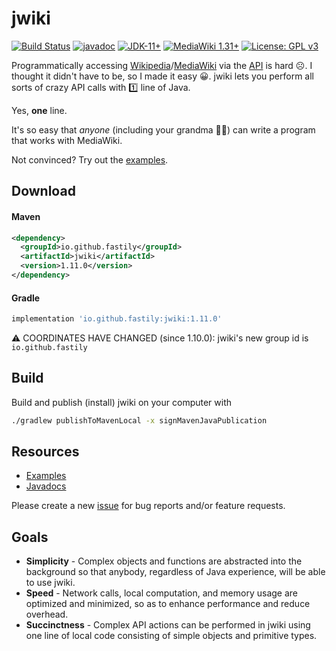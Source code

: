 # jwiki
[![Build Status](https://github.com/fastily/jwiki/workflows/build/badge.svg)](#)
[![javadoc](https://javadoc.io/badge2/io.github.fastily/jwiki/javadoc.svg)](https://javadoc.io/doc/io.github.fastily/jwiki)
[![JDK-11+](https://upload.wikimedia.org/wikipedia/commons/e/ef/Blue_JDK_11%2B_Shield_Badge.svg)](https://adoptium.net)
[![MediaWiki 1.31+](https://upload.wikimedia.org/wikipedia/commons/b/b2/Blue_MediaWiki_1.31%2B_Shield_Badge.svg)](https://www.mediawiki.org/wiki/MediaWiki)
[![License: GPL v3](https://upload.wikimedia.org/wikipedia/commons/8/86/GPL_v3_Blue_Badge.svg)](https://www.gnu.org/licenses/gpl-3.0.en.html)

Programmatically accessing [Wikipedia](https://en.wikipedia.org/wiki/Main_Page)/[MediaWiki](https://www.mediawiki.org/wiki/MediaWiki) via the [API](https://en.wikipedia.org/w/api.php) is hard ☹️.  I thought it didn't have to be, so I made it easy 😀.  jwiki lets you perform all sorts of crazy API calls with 1️⃣ line of Java.  

Yes, **one** line.  

It's so easy that _anyone_ (including your grandma 👵🏻) can write a program that works with MediaWiki.

Not convinced?  Try out the [examples](https://github.com/fastily/jwiki/wiki/Examples).

## Download
#### Maven
```xml
<dependency>
  <groupId>io.github.fastily</groupId>
  <artifactId>jwiki</artifactId>
  <version>1.11.0</version>
</dependency>
```

#### Gradle
```groovy
implementation 'io.github.fastily:jwiki:1.11.0'
```

⚠️ COORDINATES HAVE CHANGED (since 1.10.0): jwiki's new group id is `io.github.fastily`

## Build
Build and publish (install) jwiki on your computer with
```bash
./gradlew publishToMavenLocal -x signMavenJavaPublication
```

## Resources
* [Examples](https://github.com/fastily/jwiki/wiki/Examples)
* [Javadocs](https://www.javadoc.io/doc/io.github.fastily/jwiki)

Please create a new [issue](https://github.com/fastily/jwiki/issues) for bug reports and/or feature requests.

## Goals
* **Simplicity** - Complex objects and functions are abstracted into the background so that anybody, regardless of Java experience, will be able to use jwiki.
* **Speed** - Network calls, local computation, and memory usage are optimized and minimized, so as to enhance performance and reduce overhead.
* **Succinctness** - Complex API actions can be performed in jwiki using one line of local code consisting of simple objects and primitive types.